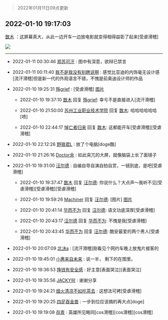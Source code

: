 > 2022年01月11日09点更新
<link rel="stylesheet" href="https://cdn.jsdelivr.net/gh/taotie6/sampleJSON@main/css/photo_show.css">
<meta name="referrer" content="no-referrer" />


 ## 2022-01-10 19:17:03 

 [㪚木](https://www.coolapk.com/feed/32729300?shareKey=Yzc2MDk3YzI3YTczNjFkYzMxMGM~) ：这屏幕真大，从此一边开车一边放电影就变得相得益彰了起来[受虐滑稽] 

<div class="album">
<img class="img-item" src="http://image.coolapk.com/feed/2019/0328/10/1097886_1553739796_8922@300x158.gif" />
</div>

 ------- 

- 2022-01-11 00:30:46 [郑苏可汗](uid=678781) : 图中有深意，欲辩已禁言 

- 2022-01-11 00:11:40 [我不是我没有别瞎说啊](uid=2231912) : 感觉比亚迪的内饰毫无设计感[流汗滑稽]但是新一代的外观语言不错，不愧是前奥迪设计师的作品 

- 2022-01-10 19:25:31 [殇grief](uid=4392516) : [受虐滑稽] [图片](http://image.coolapk.com/feed/2022/0108/18/4392516_15f27fa9_9166_7239_758@276x290.jpeg)

    - 2022-01-10 19:37:10 [㪚木](uid=1081091) 回复 [殇grief](uid=4392516): 幸亏不是直接进入[流汗滑稽] 

    - 2022-01-10 21:50:00 [苏州工业职业技术学院](uid=1709428) 回复 [㪚木](uid=1081091): 哈哈哈哈哈哈[喷] 

    - 2022-01-10 22:44:17 [悼亡者归来](uid=2627573) 回复 [㪚木](uid=1081091): 这都能开车[受虐滑稽][受虐滑稽] 

- 2022-01-10 22:12:26 [野狼君L](uid=935230) : 放了个电脑[doge酷] 

- 2022-01-10 21:26:16 [Doctor余](uid=1383402) : 如此突兀的大屏，就像脑袋上长了面镜子 

- 2022-01-10 19:31:00 [汪尔德](uid=1595236) : 自编自导自演自拍自赏，一镜到底，是吧[受虐滑稽] 

    - 2022-01-10 19:37:47 [㪚木](uid=1081091) 回复 [汪尔德](uid=1595236): 你说什么？大点声～我听不见[受虐滑稽][受虐滑稽][受虐滑稽] 

    - 2022-01-10 19:59:26 [Machiner](uid=3114536) 回复 [汪尔德](uid=1595236): [图片] [图片](http://image.coolapk.com/feed/2022/0110/19/3114536_828d589a_5965_6319_172@340x340.jpeg)

    - 2022-01-10 20:41:14 [华而不为](uid=1212555) 回复 [汪尔德](uid=1595236): 语文功底深厚[受虐滑稽] 

    - 2022-01-10 20:43:17 [汪尔德](uid=1595236) 回复 [华而不为](uid=1212555): 不愧是我[受虐滑稽] 

    - 2022-01-10 20:43:45 [华而不为](uid=1212555) 回复 [汪尔德](uid=1595236): 酷安最爱的两个男人[受虐滑稽] 

- 2022-01-10 20:07:09 [北决a](uid=1918537) : [流汗滑稽]刚看见个网约车晚上放鬼片接客的 

- 2022-01-10 19:45:01 [小惠来自未来](uid=847097) : 说一半， 剩下的在图里。 

- 2022-01-10 19:36:53 [挣钱有安全感](uid=1355663) : 好主意[表面哭泣][表面哭泣] 

- 2022-01-10 19:35:56 [JACKY何](uid=10294125) : 谢谢分享 

- 2022-01-10 19:24:21 [烟火清凉不如吃茶去](uid=4279524) : 这想法可拷[受虐滑稽] 

- 2022-01-10 19:20:25 [四足吞金兽](uid=2416312) : 一步到位应该搞的再大点[doge] 

- 2022-01-10 19:19:08 [存青](uid=1006954) : 英雄所见略同[cos滑稽][cos滑稽][cos滑稽] 


